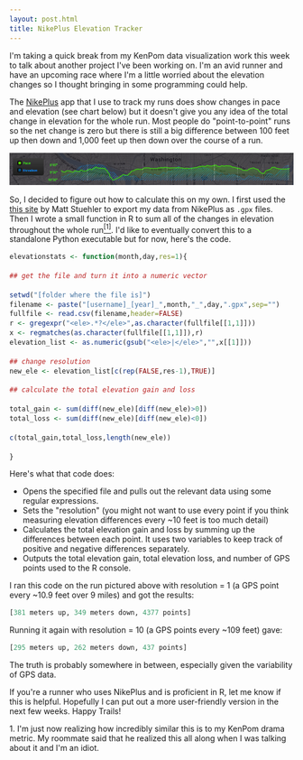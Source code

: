 ```yaml
---
layout: post.html
title: NikePlus Elevation Tracker
---
```


I'm taking a quick break from my KenPom data visualization work this
week to talk about
another project I've been working on. I'm an avid runner and have an
upcoming race where I'm a little worried about the elevation changes so
I thought bringing in some programming could help.

The [NikePlus](https://secure-nikeplus.nike.com/plus/) app that I use to
track my runs does show changes in pace and elevation (see chart below)
but it doesn't give you any idea of the total change in elevation for
the whole run. Most people do "point-to-point" runs so the net change is
zero but there is still a big difference between 100 feet up then down
and 1,000 feet up then down over the course of a run.

![NikePlus Pace and Elevation Chart](/images/NikePlus-1-20-2013.png)

So, I decided to figure out how to calculate this on my own. I first
used the [this site](https://mattstuehler.com/lab/NikePlus/) by Matt
Stuehler to export my data from NikePlus as `.gpx` files. Then I wrote a
small function in R to sum all of the changes in elevation throughout
the whole run[<sup>[1]</sup>](#footnote-1). I'd like to eventually
convert this to a standalone Python executable but for now, here's the
code.

```r
elevationstats <- function(month,day,res=1){

## get the file and turn it into a numeric vector

setwd("[folder where the file is]")
filename <- paste("[username]_[year]_",month,"_",day,".gpx",sep="")
fullfile <- read.csv(filename,header=FALSE)
r <- gregexpr("<ele>.*?</ele>",as.character(fullfile[[1,1]]))
x <- regmatches(as.character(fullfile[[1,1]]),r)
elevation_list <- as.numeric(gsub("<ele>|</ele>","",x[[1]]))

## change resolution
new_ele <- elevation_list[c(rep(FALSE,res-1),TRUE)]

## calculate the total elevation gain and loss

total_gain <- sum(diff(new_ele)[diff(new_ele)>0])
total_loss <- sum(diff(new_ele)[diff(new_ele)<0])

c(total_gain,total_loss,length(new_ele))

}
```

Here's what that code does:

  - Opens the specified file and pulls out the relevant data using some
    regular expressions.
  - Sets the "resolution" (you might not want to use every point if you
    think measuring elevation differences every ~10 feet is too much
    detail)
  - Calculates the total elevation gain and loss by summing up the
    differences between each point. It uses two variables to keep track
    of positive and negative differences separately.
  - Outputs the total elevation gain, total elevation loss, and number
    of GPS points used to the R console.

I ran this code on the run pictured above with resolution = 1 (a GPS
point every ~10.9 feet over 9 miles) and got the results:

```r
[381 meters up, 349 meters down, 4377 points]
```

Running it again with resolution = 10 (a GPS points every ~109 feet)
gave:

```r
[295 meters up, 262 meters down, 437 points]
```

The truth is probably somewhere in between, especially given the
variability of GPS data.

If you're a runner who uses NikePlus and is proficient in R, let me know
if this is helpful. Hopefully I can put out a more user-friendly version
in the next few weeks. Happy Trails!

<div class="footnotes">
1.  <a name="footnote-1"></a>I'm just now realizing how incredibly similar this is to my KenPom
    drama metric. My roommate said that he realized this all along when
    I was talking about it and I'm an idiot.
</div>
